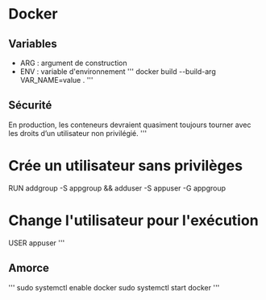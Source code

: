 # Docker

## Variables
- ARG : argument de construction
- ENV : variable d'environnement
'''
docker build --build-arg VAR_NAME=value .
'''

## Sécurité
En production, les conteneurs devraient quasiment toujours tourner avec les droits d’un utilisateur non privilégié.
'''
# Crée un utilisateur sans privilèges
RUN addgroup -S appgroup && adduser -S appuser -G appgroup

# Change l'utilisateur pour l'exécution
USER appuser
'''

## Amorce
'''
sudo systemctl enable docker
sudo systemctl start docker
'''

